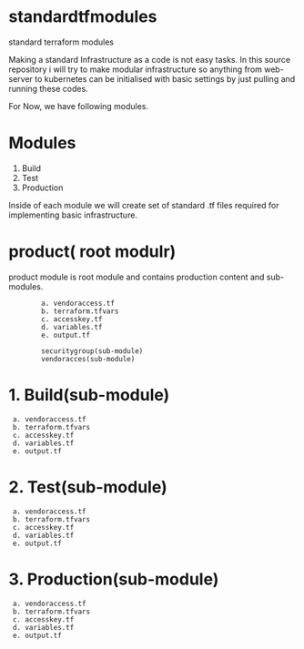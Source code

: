 # standardtfmodules
standard terraform modules

Making a standard Infrastructure as a code is not easy tasks. In this source repository i will try to make modular infrastructure so anything from web-server to kubernetes can be initialised with basic settings by just pulling and running these codes.

For Now, we have following modules.

# Modules

1. Build
2. Test
3. Production


Inside of each module we will create set of standard .tf files required for implementing basic infrastructure.


# product( root modulr)
  product module is root module and contains production content and sub-modules.
    
      
            a. vendoraccess.tf
            b. terraform.tfvars
            c. accesskey.tf
            d. variables.tf
            e. output.tf
            
            securitygroup(sub-module)
            vendoracces(sub-module)
            

  # 1. Build(sub-module)
     a. vendoraccess.tf
     b. terraform.tfvars
     c. accesskey.tf
     d. variables.tf
     e. output.tf

  # 2. Test(sub-module)
     a. vendoraccess.tf
     b. terraform.tfvars
     c. accesskey.tf
     d. variables.tf
     e. output.tf

  # 3. Production(sub-module)
     a. vendoraccess.tf
     b. terraform.tfvars
     c. accesskey.tf
     d. variables.tf
     e. output.tf
